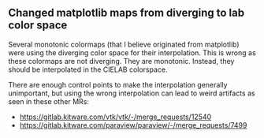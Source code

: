 ## Changed matplotlib maps from diverging to lab color space

Several monotonic colormaps (that I believe originated from matplotlib) were
using the diverging color space for their interpolation. This is wrong as these
colormaps are not diverging. They are monotonic. Instead, they should be
interpolated in the CIELAB colorspace.

There are enough control points to make the interpolation generally unimportant,
but using the wrong interpolation can lead to weird artifacts as seen in these
other MRs:

  * https://gitlab.kitware.com/vtk/vtk/-/merge_requests/12540
  * https://gitlab.kitware.com/paraview/paraview/-/merge_requests/7499
